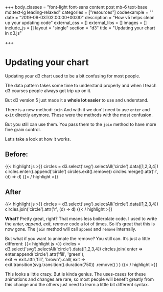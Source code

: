 +++
body_classes = "font-light font-sans content post mb-6 text-base md:text-lg leading-relaxed"
categories = ["resources"]
codeexample = ""
date = "2019-09-03T02:00:00+00:00"
description = "How v5 helps clean up your updating code"
external_css = []
external_libs = []
images = []
include_js = []
layout = "single"
section = "d3"
title = "Updating your chart in d3.js"

+++
# Updating your chart

Updating your d3 chart used to be a bit confusing for most people.

The data pattern takes some time to understand properly and when I teach d3 courses people always got trip up on it.

But d3 version 5 just made it a **whole lot easier** to use and understand.

There is a new method: `join`
And with it we don't need to use `enter` and `exit` directly anymore. These were the methods with the most confusion.

But you still can use them. You pass them to the `join` method to have more fine grain control.

Let‘s take a look at how it works.

## Before:

{{< highlight js >}}
circles = d3.select('svg').selectAll('circle').data([1,2,3,4])
circles.enter().append('circle')
circles.exit().remove()
circles.merge().attr('r', (d) => d)
{{< / highlight >}}

## After

{{< highlight js >}}
circles = d3.select('svg').selectAll('circle').data([1,2,3,4])
circles.join('circle').attr('r', (d) => d)
{{< / highlight >}}

**What?** Pretty great, right?
That means less boilerplate code. I used to write the _enter, append, exit, remove_ code a lot of times. So it‘s great that this is now gone. The  `join` method will call `append` and `remove` internally.

But what if you want to animate the remove?
You still can. It‘s just a little different:
{{< highlight js >}}
circles = d3.select('svg').selectAll('circle').data([1,2,3,4])
circles.join(
  enter =>   
    enter.append('circle').attr('fill', 'green'),   
  exit => exit.attr('fill', 'brown').call(
    exit =>   
      exit.transition(svg.transition().duration(750))
    .remove()
    )
)
{{< / highlight >}}

This looks a little crazy. But is kinda genius. The uses-cases for these animations and changes are rare, so most people will benefit greatly from this change and the others just need to learn a little bit different syntax.